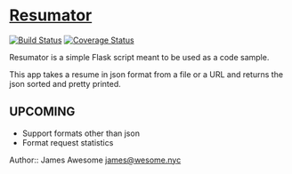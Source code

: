 # [Resumator](http://resume.jamestheaweso.me/)

[![Build Status](https://travis-ci.org/JamesAwesome/Resumator.svg?branch=master)](https://travis-ci.org/JamesAwesome/Resumator)
[![Coverage Status](https://coveralls.io/repos/JamesAwesome/Resumator/badge.png?branch=master)](https://coveralls.io/r/JamesAwesome/Resumator?branch=master)

Resumator is a simple Flask script meant to be used as a code sample.

This app takes a resume in json format from a file or a URL and returns the json sorted and pretty printed.

## UPCOMING
  - Support formats other than json
  - Format request statistics

Author:: James Awesome <james@wesome.nyc>
